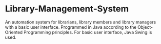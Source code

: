 # Library-Management-System

An automation system for librarians, library members and library managers with a basic user interface.
Programmed in Java according to the Object-Oriented Programming principles. For basic user interface, Java Swing is used. 
